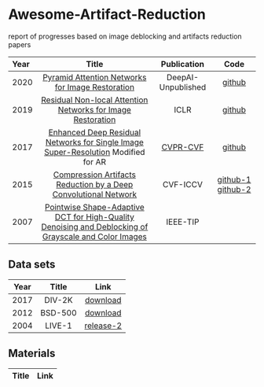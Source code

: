 # Awesome-Artifact-Reduction
report of progresses based on image deblocking and artifacts reduction papers


| Year | Title | Publication | Code |
| :-----| :----: | :----: | :----: |
| 2020 | [Pyramid Attention Networks for Image Restoration](https://arxiv.org/abs/2004.13824) | DeepAI-Unpublished | [github](https://github.com/SHI-Labs/Pyramid-Attention-Networks) |
| 2019 | [Residual Non-local Attention Networks for Image Restoration](https://openreview.net/pdf?id=HkeGhoA5FX) | ICLR | [github](https://github.com/yulunzhang/RNAN) |
| 2017 | [Enhanced Deep Residual Networks for Single Image Super-Resolution](https://arxiv.org/pdf/1707.02921.pdf) Modified for AR | [CVPR-CVF](https://openaccess.thecvf.com/content_cvpr_2017_workshops/w12/html/Lim_Enhanced_Deep_Residual_CVPR_2017_paper.html) | [github](https://github.com/developer0hye/EDAR) |
| 2015 | [Compression Artifacts Reduction by a Deep Convolutional Network](https://arxiv.org/abs/1504.06993) | CVF-ICCV | [github-1](https://github.com/tonitick/AR-CNN) [github-2](https://github.com/yjn870/ARCNN-pytorch) |
| 2007 | [Pointwise Shape-Adaptive DCT for High-Quality Denoising and Deblocking of Grayscale and Color Images](https://www.eurasip.org/Proceedings/Eusipco/Eusipco2006/papers/1568982346.pdf) | IEEE-TIP | |


## Data sets

| Year | Title | Link |
| :--: | :--:  | :--: |
| 2017 | DIV-2K | [download](https://data.vision.ee.ethz.ch/cvl/DIV2K/) |
| 2012 | BSD-500 | [download](https://www2.eecs.berkeley.edu/Research/Projects/CS/vision/grouping/resources.html) |
| 2004 | LIVE-1 | [release-2](http://www.live.ece.utexas.edu/research/quality/subjective.htm) |


## Materials
| Title | Link |
| :--:  | :--: |